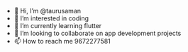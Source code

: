 - 👋 Hi, I’m @taurusaman
- 👀 I’m interested in coding 
- 🌱 I’m currently learning flutter
- 💞️ I’m looking to collaborate on app development projects
- 📫 How to reach me 9672277581

<!---
taurusaman/taurusaman is a ✨ special ✨ repository because its `README.md` (this file) appears on your GitHub profile.
You can click the Preview link to take a look at your changes.
--->
